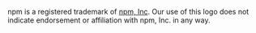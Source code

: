 npm is a registered trademark of [npm, Inc][1]. Our use of this logo does not indicate endorsement or affiliation with npm, Inc. in any way.

[1]: https://www.npmjs.com/
